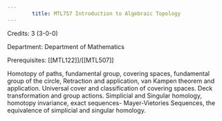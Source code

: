 ```yaml
---
        title: MTL757 Introduction to Algebraic Topology
---
```

Credits: 3 (3-0-0)

Department: Department of Mathematics

Prerequisites: [[MTL122]]/[[MTL507]]

Homotopy of paths, fundamental group, covering spaces, fundamental group of the circle, Retraction and application, van Kampen theorem and application. Universal cover and classification of covering spaces. Deck transformation and group actions. Simplicial and Singular homology, homotopy invariance, exact sequences- Mayer-Vietories Sequences, the equivalence of simplicial and singular homology.